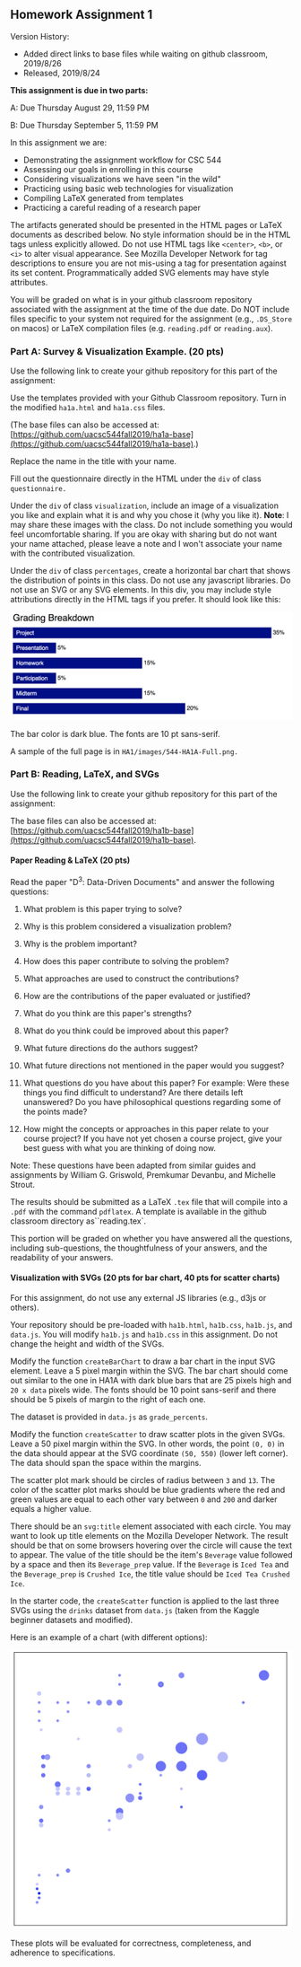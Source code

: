 ## Homework Assignment 1

Version History: 

- Added direct links to base files while waiting on github classroom,
  2019/8/26
- Released, 2019/8/24

**This assignment is due in two parts:**

A: Due Thursday August 29, 11:59 PM

B: Due Thursday September 5, 11:59 PM 


In this assignment we are:

- Demonstrating the assignment workflow for CSC 544
- Assessing our goals in enrolling in this course
- Considering visualizations we have seen "in the wild"
- Practicing using basic web technologies for visualization
- Compiling LaTeX generated from templates
- Practicing a careful reading of a research paper

The artifacts generated should be presented in the HTML pages or LaTeX
documents as described below. No style information should be in the HTML tags
unless explicitly allowed. Do not use HTML tags like `<center>`, `<b>`, or
`<i>` to alter visual appearance. See Mozilla Developer Network for tag
descriptions to ensure you are not mis-using a tag for presentation against
its set content. Programmatically added SVG elements may have style
attributes.

You will be graded on what is in your github classroom repository associated
with the assignment at the time of the due date. Do NOT include files specific
to your system not required for the assignment (e.g., `.DS_Store` on macos) or
LaTeX compilation files (e.g. `reading.pdf` or `reading.aux`).


### Part A: Survey & Visualization Example. (20 pts) 

Use the following link to create your github repository for this part of the
assignment: []()


Use the templates provided with your Github Classroom repository. Turn in the
modified `ha1a.html` and `ha1a.css` files.

(The base files can also be accessed at: [https://github.com/uacsc544fall2019/ha1a-base](https://github.com/uacsc544fall2019/ha1a-base).)

Replace the name in the title with your name.

Fill out the questionnaire directly in the HTML under the `div` of class
`questionnaire.` 

Under the `div` of class `visualization`, include an image of a visualization
you like and explain what it is and why you chose it (why you like it).
**Note**: I may share these images with the class. Do not include something
you would feel uncomfortable sharing. If you are okay with sharing but do not
want your name attached, please leave a note and I won't associate your name
with the contributed visualization. 

Under the `div` of class `percentages`, create a horizontal bar chart that
shows the distribution of points in this class. Do not use any javascript
libraries. Do not use an SVG or any SVG elements. In this div, you may include
style attributions directly in the HTML tags if you prefer. It should look
like this:

![](HA1/images/544-HA1A-Bars.png)

The bar color is dark blue. The fonts are 10 pt sans-serif. 

A sample of the full page is in `HA1/images/544-HA1A-Full.png.`


### Part B: Reading, LaTeX, and SVGs 

Use the following link to create your github repository for this part of the
assignment: []()

The base files can also be accessed at: [https://github.com/uacsc544fall2019/ha1b-base](https://github.com/uacsc544fall2019/ha1b-base).

#### Paper Reading & LaTeX (20 pts)

Read the paper "D<sup>3</sup>: Data-Driven Documents" and answer the following
questions:


1. What problem is this paper trying to solve?

2. Why is this problem considered a visualization problem?

3. Why is the problem important?

4. How does this paper contribute to solving the problem? 

5. What approaches are used to construct the contributions?

6. How are the contributions of the paper evaluated or justified? 

7. What do you think are this paper's strengths? 

8. What do you think could be improved about this paper?

9. What future directions do the authors suggest? 

10. What future directions not mentioned in the paper would you suggest?

11. What questions do you have about this paper? For example: Were these things
   you find difficult to understand? Are there details left unanswered? Do you
have philosophical questions regarding some of the points made?

12. How might the concepts or approaches in this paper relate to your course
   project? If you have not yet chosen a course project, give your best guess
with what you are thinking of doing now.

Note: These questions have been adapted from similar guides and assignments by
William G. Griswold, Premkumar Devanbu, and Michelle Strout.

The results should be submitted as a LaTeX `.tex` file that will compile into
a `.pdf` with the command `pdflatex`. A template is available in the github
classroom directory as``reading.tex`.

This portion will be graded on whether you have answered all the questions,
including sub-questions, the thoughtfulness of your answers, and the
readability of your answers.


#### Visualization with SVGs (20 pts for bar chart, 40 pts for scatter charts)

For this assignment, do not use any external JS libraries (e.g., d3js or
others). 

Your repository should be pre-loaded with `ha1b.html`, `ha1b.css`, `ha1b.js`,
and `data.js`.  You will modify `ha1b.js` and `ha1b.css` in this assignment.
Do not change the height and width of the SVGs. 

Modify the function `createBarChart` to draw a bar chart in the input SVG
element. Leave a 5 pixel margin within the SVG. The bar chart should come out
similar to the one in HA1A with dark blue bars that are 25 pixels high and
`20 x data` pixels wide. The fonts should be 10 point sans-serif and there
should be 5 pixels of margin to the right of each one.

The dataset is provided in `data.js` as `grade_percents`.

Modify the function `createScatter` to draw scatter plots in the given SVGs.
Leave a 50 pixel margin within the SVG. In other words, the point `(0, 0)` in
the data should appear at the SVG coordinate `(50, 550)` (lower left corner).
The data should span the space within the margins.

The scatter plot mark should be circles of radius between `3` and `13`. The
color of the scatter plot marks should be blue gradients where the red and
green values are equal to each other vary between `0` and `200` and darker
equals a higher value. 

There should be an `svg:title` element associated with each circle. You may
want to look up title elements on the Mozilla Developer Network. The result
should be that on some browsers hovering over the circle will cause the text
to appear. The value of the title should be the item's `Beverage` value
followed by a space and then its `Beverage_prep` value. If the `Beverage` is
`Iced Tea` and the `Beverage_prep` is `Crushed Ice`, the title value should be
`Iced Tea Crushed Ice`.

In the starter code, the `createScatter` function is applied to the last three
SVGs using the `drinks` dataset from `data.js` (taken from the Kaggle beginner
datasets and modified).

Here is an example of a chart (with different options):

![](HA1/images/544-HA1B-Scatter.png)


These plots will be evaluated for correctness, completeness, and adherence to
specifications.

